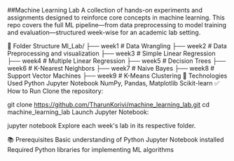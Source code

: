##Machine Learning Lab
A collection of hands-on experiments and assignments designed to reinforce core concepts in machine learning. This repo covers the full ML pipeline—from data preprocessing to model training and evaluation—structured week-wise for an academic lab setting.

📁 Folder Structure
Ml_Lab/
├── week1        # Data Wrangling
├── week2        # Data Preprocessing and visualization
├── week3        # Simple Linear Regression
├── week4        # Multiple Linear Regression
├── week5        # Decision Trees
├── week6        # K-Nearest Neighbors
├── week7        # Naive Bayes
├── week8        # Support Vector Machines
├── week9        # K-Means Clustering
🔧 Technologies Used
Python
Jupyter Notebook
NumPy, Pandas, Matplotlib
Scikit-learn
✅ How to Run
Clone the repository:

git clone https://github.com/TharunKorivi/machine_learning_lab.git
cd machine_learning_lab
Launch Jupyter Notebook:

jupyter notebook
Explore each week's lab in its respective folder.

📚 Prerequisites
Basic understanding of Python
Jupyter Notebook installed
Required Python libraries for implementing ML algorithms
